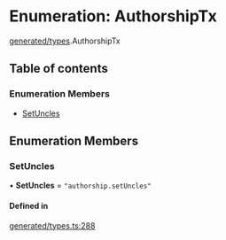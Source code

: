 # Enumeration: AuthorshipTx

[generated/types](../wiki/generated.types).AuthorshipTx

## Table of contents

### Enumeration Members

- [SetUncles](../wiki/generated.types.AuthorshipTx#setuncles)

## Enumeration Members

### SetUncles

• **SetUncles** = ``"authorship.setUncles"``

#### Defined in

[generated/types.ts:288](https://github.com/PolymeshAssociation/polymesh-sdk/blob/31fdce23/src/generated/types.ts#L288)

